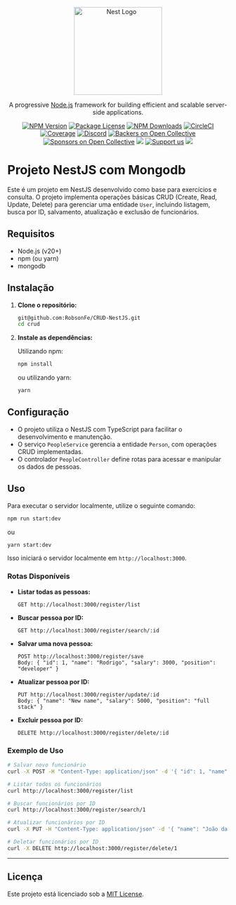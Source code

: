 <p align="center">
  <a href="http://nestjs.com/" target="blank"><img src="https://nestjs.com/img/logo-small.svg" width="200" alt="Nest Logo" /></a>
</p>

[circleci-image]: https://img.shields.io/circleci/build/github/nestjs/nest/master?token=abc123def456
[circleci-url]: https://circleci.com/gh/nestjs/nest

  <p align="center">A progressive <a href="http://nodejs.org" target="_blank">Node.js</a> framework for building efficient and scalable server-side applications.</p>
    <p align="center">
<a href="https://www.npmjs.com/~nestjscore" target="_blank"><img src="https://img.shields.io/npm/v/@nestjs/core.svg" alt="NPM Version" /></a>
<a href="https://www.npmjs.com/~nestjscore" target="_blank"><img src="https://img.shields.io/npm/l/@nestjs/core.svg" alt="Package License" /></a>
<a href="https://www.npmjs.com/~nestjscore" target="_blank"><img src="https://img.shields.io/npm/dm/@nestjs/common.svg" alt="NPM Downloads" /></a>
<a href="https://circleci.com/gh/nestjs/nest" target="_blank"><img src="https://img.shields.io/circleci/build/github/nestjs/nest/master" alt="CircleCI" /></a>
<a href="https://coveralls.io/github/nestjs/nest?branch=master" target="_blank"><img src="https://coveralls.io/repos/github/nestjs/nest/badge.svg?branch=master#9" alt="Coverage" /></a>
<a href="https://discord.gg/G7Qnnhy" target="_blank"><img src="https://img.shields.io/badge/discord-online-brightgreen.svg" alt="Discord"/></a>
<a href="https://opencollective.com/nest#backer" target="_blank"><img src="https://opencollective.com/nest/backers/badge.svg" alt="Backers on Open Collective" /></a>
<a href="https://opencollective.com/nest#sponsor" target="_blank"><img src="https://opencollective.com/nest/sponsors/badge.svg" alt="Sponsors on Open Collective" /></a>
  <a href="https://paypal.me/kamilmysliwiec" target="_blank"><img src="https://img.shields.io/badge/Donate-PayPal-ff3f59.svg"/></a>
    <a href="https://opencollective.com/nest#sponsor"  target="_blank"><img src="https://img.shields.io/badge/Support%20us-Open%20Collective-41B883.svg" alt="Support us"></a>
  <a href="https://twitter.com/nestframework" target="_blank"><img src="https://img.shields.io/twitter/follow/nestframework.svg?style=social&label=Follow"></a>
</p>
  <!--[![Backers on Open Collective](https://opencollective.com/nest/backers/badge.svg)](https://opencollective.com/nest#backer)
  [![Sponsors on Open Collective](https://opencollective.com/nest/sponsors/badge.svg)](https://opencollective.com/nest#sponsor)-->

# Projeto NestJS com Mongodb 

Este é um projeto em NestJS desenvolvido como base para exercícios e consulta. O projeto implementa operações básicas CRUD (Create, Read, Update, Delete) para gerenciar uma entidade `User`, incluindo listagem, busca por ID, salvamento, atualização e exclusão de funcionários.

## Requisitos

- Node.js (v20+)
- npm (ou yarn)
- mongodb

## Instalação

1. **Clone o repositório:**

   ```bash
   git@github.com:RobsonFe/CRUD-NestJS.git
   cd crud
   ```

2. **Instale as dependências:**

   Utilizando npm:

   ```bash
   npm install
   ```

   ou utilizando yarn:

   ```bash
   yarn
   ```

## Configuração

- O projeto utiliza o NestJS com TypeScript para facilitar o desenvolvimento e manutenção.
- O serviço `PeopleService` gerencia a entidade `Person`, com operações CRUD implementadas.
- O controlador `PeopleController` define rotas para acessar e manipular os dados de pessoas.

## Uso

Para executar o servidor localmente, utilize o seguinte comando:

```bash
npm run start:dev
```

ou

```bash
yarn start:dev
```

Isso iniciará o servidor localmente em `http://localhost:3000`.

### Rotas Disponíveis

- **Listar todas as pessoas:**

  ```
  GET http://localhost:3000/register/list
  ```

- **Buscar pessoa por ID:**

  ```
  GET http://localhost:3000/register/search/:id
  ```

- **Salvar uma nova pessoa:**

  ```
  POST http://localhost:3000/register/save
  Body: { "id": 1, "name": "Rodrigo", "salary": 3000, "position": "developer" }
  ```

- **Atualizar pessoa por ID:**

  ```
  PUT http://localhost:3000/register/update/:id
  Body: { "name": "New name", "salary": 5000, "position": "full stack" }
  ```

- **Excluir pessoa por ID:**

  ```
  DELETE http://localhost:3000/register/delete/:id
  ```

### Exemplo de Uso

```bash
# Salvar novo funcionário
curl -X POST -H "Content-Type: application/json" -d '{ "id": 1, "name": "João", "salary": 3000, "position": "developer" }' http://localhost:3000/register/save

# Listar todos os funcionários
curl http://localhost:3000/register/list

# Buscar funcionários por ID
curl http://localhost:3000/register/search/1

# Atualizar funcionários por ID
curl -X PUT -H "Content-Type: application/json" -d '{ "name": "João da Silva","salary": 5000, "position": "full stack" }' http://localhost:3000/register/update/1

# Deletar funcionários por ID
curl -X DELETE http://localhost:3000/register/delete/1
```

<hr>

## Licença

Este projeto está licenciado sob a [MIT License](LICENSE).

